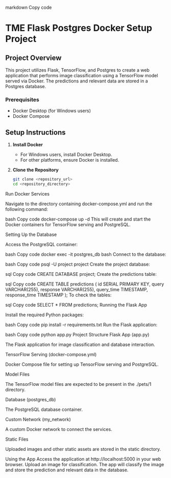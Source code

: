 markdown
Copy code
# TME Flask Postgres Docker Setup Project

## Project Overview
This project utilizes Flask, TensorFlow, and Postgres to create a web application that performs image classification using a TensorFlow model served via Docker. The predictions and relevant data are stored in a Postgres database.

### Prerequisites
- Docker Desktop (for Windows users)
- Docker Compose

## Setup Instructions

1. **Install Docker**

   - For Windows users, install Docker Desktop.
   - For other platforms, ensure Docker is installed.

2. **Clone the Repository**

   ```bash
   git clone <repository_url>
   cd <repository_directory>
Run Docker Services

Navigate to the directory containing docker-compose.yml and run the following command:

bash
Copy code
docker-compose up -d
This will create and start the Docker containers for TensorFlow serving and PostgreSQL.

Setting Up the Database

Access the PostgreSQL container:

bash
Copy code
docker exec -it postgres_db bash
Connect to the database:

bash
Copy code
psql -U project project
Create the project database:

sql
Copy code
CREATE DATABASE project;
Create the predictions table:

sql
Copy code
CREATE TABLE predictions (
    id SERIAL PRIMARY KEY,
    query VARCHAR(255),
    response VARCHAR(255),
    query_time TIMESTAMP,
    response_time TIMESTAMP
);
To check the tables:

sql
Copy code
SELECT * FROM predictions;
Running the Flask App

Install the required Python packages:

bash
Copy code
pip install -r requirements.txt
Run the Flask application:

bash
Copy code
python app.py
Project Structure
Flask App (app.py)

The Flask application for image classification and database interaction.

TensorFlow Serving (docker-compose.yml)

Docker Compose file for setting up TensorFlow serving and PostgreSQL.

Model Files

The TensorFlow model files are expected to be present in the ./pets/1 directory.

Database (postgres_db)

The PostgreSQL database container.

Custom Network (my_network)

A custom Docker network to connect the services.

Static Files

Uploaded images and other static assets are stored in the static directory.

Using the App
Access the application at http://localhost:5000 in your web browser.
Upload an image for classification.
The app will classify the image and store the prediction and relevant data in the database.
